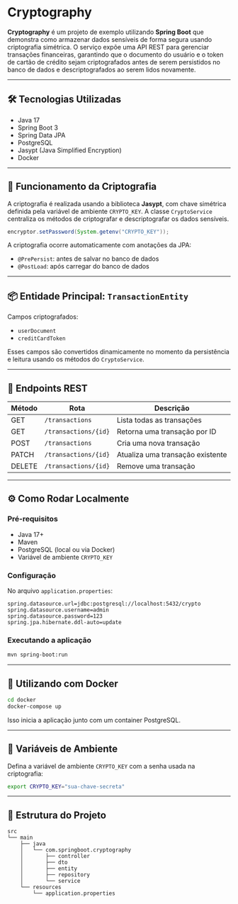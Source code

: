 # Cryptography

**Cryptography** é um projeto de exemplo utilizando **Spring Boot** que demonstra como armazenar dados sensíveis de forma segura usando criptografia simétrica. O serviço expõe uma API REST para gerenciar transações financeiras, garantindo que o documento do usuário e o token de cartão de crédito sejam criptografados antes de serem persistidos no banco de dados e descriptografados ao serem lidos novamente.

---

## 🛠️ Tecnologias Utilizadas

- Java 17
- Spring Boot 3
- Spring Data JPA
- PostgreSQL
- Jasypt (Java Simplified Encryption)
- Docker

---

## 🔐 Funcionamento da Criptografia

A criptografia é realizada usando a biblioteca **Jasypt**, com chave simétrica definida pela variável de ambiente `CRYPTO_KEY`. A classe `CryptoService` centraliza os métodos de criptografar e descriptografar os dados sensíveis.

```java
encryptor.setPassword(System.getenv("CRYPTO_KEY"));
```

A criptografia ocorre automaticamente com anotações da JPA:

- `@PrePersist`: antes de salvar no banco de dados
- `@PostLoad`: após carregar do banco de dados

---

## 📦 Entidade Principal: `TransactionEntity`

Campos criptografados:

- `userDocument` 
- `creditCardToken`

Esses campos são convertidos dinamicamente no momento da persistência e leitura usando os métodos do `CryptoService`.

---

## 🧪 Endpoints REST

| Método | Rota                    | Descrição                          |
|--------|-------------------------|------------------------------------|
| GET    | `/transactions`         | Lista todas as transações          |
| GET    | `/transactions/{id}`    | Retorna uma transação por ID       |
| POST   | `/transactions`         | Cria uma nova transação            |
| PATCH  | `/transactions/{id}`    | Atualiza uma transação existente   |
| DELETE | `/transactions/{id}`    | Remove uma transação               |

---

## ⚙️ Como Rodar Localmente

### Pré-requisitos

- Java 17+
- Maven
- PostgreSQL (local ou via Docker)
- Variável de ambiente `CRYPTO_KEY`

### Configuração

No arquivo `application.properties`:

```properties
spring.datasource.url=jdbc:postgresql://localhost:5432/crypto
spring.datasource.username=admin
spring.datasource.password=123
spring.jpa.hibernate.ddl-auto=update
```

### Executando a aplicação

```bash
mvn spring-boot:run
```

---

## 🐳 Utilizando com Docker

```bash
cd docker
docker-compose up
```

Isso inicia a aplicação junto com um container PostgreSQL.

---

## 🔐 Variáveis de Ambiente

Defina a variável de ambiente `CRYPTO_KEY` com a senha usada na criptografia:

```bash
export CRYPTO_KEY="sua-chave-secreta"
```

---

## 📁 Estrutura do Projeto

```
src
└── main
    ├── java
    │   └── com.springboot.cryptography
    │       ├── controller
    │       ├── dto
    │       ├── entity
    │       ├── repository
    │       └── service
    └── resources
        └── application.properties
```

